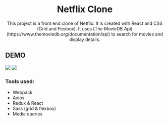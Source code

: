 <h1 align="center">Netflix Clone</h1>

<p align="center"> This project is a  front end clone of Netflix. It is created with React and CSS (Grid and Flexbox). It uses [The MovieDB Api](https://www.themoviedb.org/documentation/api) to search for movies and display details.</p>

## DEMO

![](gif/Demo.gif)
![](gif/Demo1.gif)

### Tools used:

- Webpack
- Axios
- Redux & React
- Sass (grid & flexbox)
- Media queries
